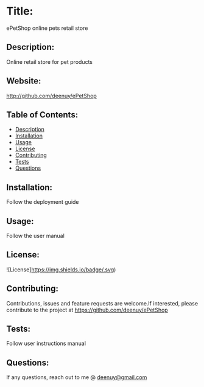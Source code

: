 # Title: 

ePetShop online pets retail store

## Description: 

Online retail store for pet products

## Website: 

http://github.com/deenuy/ePetShop

## Table of Contents: 

* [Description](#Description)
* [Installation](#Installation)
* [Usage](#Usage)
* [License](#License)
* [Contributing](#Contributing)
* [Tests](#Tests)
* [Questions](#Questions)

## Installation: 

Follow the deployment guide

## Usage: 

Follow the user manual

## License: 

![License]https://img.shields.io/badge/.svg)

## Contributing: 

Contributions, issues and feature requests are welcome.If interested, please contribute to the project at https://github.com/deenuy/ePetShop

## Tests: 

Follow user instructions manual

## Questions: 

If any questions, reach out to me @ deenuy@gmail.com
